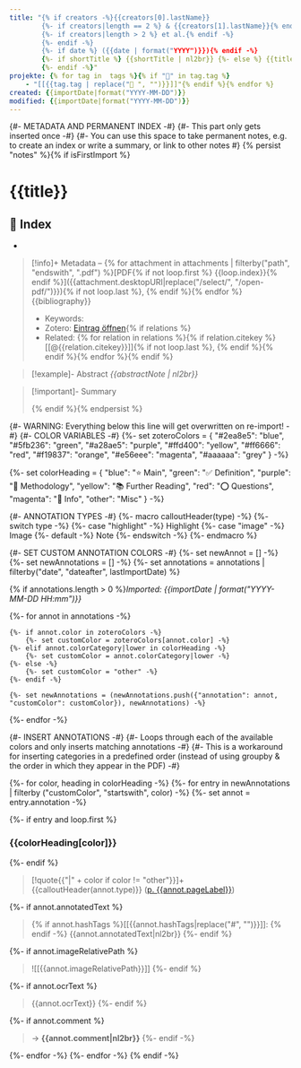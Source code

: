 ```yaml
---
title: "{% if creators -%}{{creators[0].lastName}}
        {%- if creators|length == 2 %} & {{creators[1].lastName}}{% endif -%}
        {%- if creators|length > 2 %} et al.{% endif -%}
        {%- endif -%}
        {%- if date %} ({{date | format("YYYY")}}){% endif -%}
        {%- if shortTitle %} {{shortTitle | nl2br}} {%- else %} {{title | nl2br}}
        {%- endif -%}"
projekte: {% for tag in  tags %}{% if "📓" in tag.tag %}
    - "[[{{tag.tag | replace("📓 ", "")}}]]"{% endif %}{% endfor %}
created: {{importDate|format("YYYY-MM-DD")}}
modified: {{importDate|format("YYYY-MM-DD")}}
---
```

{#- METADATA AND PERMANENT INDEX -#}
{#-  This part only gets inserted once -#}
{#-  You can use this space to take permanent notes, e.g. to create an index or write a summary, or link to other notes #}
{% persist "notes" %}{% if isFirstImport %}

# {{title}}

## 📇 Index
- 

> [!info]+ Metadata – {% for attachment in attachments | filterby("path", "endswith", ".pdf") %}[PDF{% if not loop.first %} {{loop.index}}{% endif %}]({{attachment.desktopURI|replace("/select/", "/open-pdf/")}}){% if not loop.last %}, {% endif %}{% endfor %}
> {{bibliography}}
> 
> - Keywords: 
> - Zotero: [Eintrag öffnen]({{select}}){% if relations %}
> - Related: {% for relation in relations %}{% if relation.citekey %}[[@{{relation.citekey}}]]{% if not loop.last %}, {% endif %}{% endif %}{% endfor %}{% endif %}

> [!example]- Abstract
> *{{abstractNote | nl2br}}*
 
> [!important]- Summary
> 
> {% endif %}{% endpersist %}

{#- WARNING: Everything below this line will get overwritten on re-import! -#}
{#- COLOR VARIABLES -#}
{%-
    set zoteroColors = {
        "#2ea8e5": "blue",
        "#5fb236": "green",
        "#a28ae5": "purple",
        "#ffd400": "yellow",
        "#ff6666": "red",
        "#f19837": "orange",
        "#e56eee": "magenta",
        "#aaaaaa": "grey"
    }
-%}

{%-
   set colorHeading = {
        "blue": "⭐ Main",
        "green": "✅ Definition",
        "purple": "🧩 Methodology",
        "yellow": "📚 Further Reading",
        "red": "⭕ Questions",
        "magenta": "📎 Info",
        "other": "Misc"
   }
-%}

{#- ANNOTATION TYPES -#}
{%- macro calloutHeader(type) -%}
    {%- switch type -%}
        {%- case "highlight" -%}
        Highlight
        {%- case "image" -%}
        Image
        {%- default -%}
        Note
    {%- endswitch -%}
{%- endmacro %}

{#- SET CUSTOM ANNOTATION COLORS -#}
{%- set newAnnot = [] -%}
{%- set newAnnotations = [] -%}
{%- set annotations = annotations | filterby("date", "dateafter", lastImportDate) %}

{% if annotations.length > 0 %}*Imported: {{importDate | format("YYYY-MM-DD HH:mm")}}*

{%- for annot in annotations -%}

    {%- if annot.color in zoteroColors -%}
        {%- set customColor = zoteroColors[annot.color] -%}
    {%- elif annot.colorCategory|lower in colorHeading -%}
    	{%- set customColor = annot.colorCategory|lower -%}
    {%- else -%}
	    {%- set customColor = "other" -%}
    {%- endif -%}

    {%- set newAnnotations = (newAnnotations.push({"annotation": annot, "customColor": customColor}), newAnnotations) -%}

{%- endfor -%}

{#- INSERT ANNOTATIONS -#}
{#- Loops through each of the available colors and only inserts matching annotations -#}
{#- This is a workaround for inserting categories in a predefined order (instead of using groupby & the order in which they appear in the PDF) -#}

{%- for color, heading in colorHeading -%}
{%- for entry in newAnnotations | filterby ("customColor", "startswith", color) -%}
{%- set annot = entry.annotation -%}

{%- if entry and loop.first %}

### {{colorHeading[color]}}
{%- endif %}

> [!quote{{"|" + color if color != "other"}}]+ {{calloutHeader(annot.type)}} ([p. {{annot.pageLabel}}](zotero://open-pdf/library/items/{{annot.attachment.itemKey}}?page={{annot.pageLabel}}&annotation={{annot.id}}))

{%- if annot.annotatedText %}
> {% if annot.hashTags %}[[{{annot.hashTags|replace("#", "")}}]]: {% endif -%}
{{annot.annotatedText|nl2br}}
{%- endif %}

{%- if annot.imageRelativePath %}
> ![[{{annot.imageRelativePath}}]]
{%- endif %}

{%- if annot.ocrText %}
> {{annot.ocrText}}
{%- endif %}

{%- if annot.comment %}
> → **{{annot.comment|nl2br}}**
{%- endif -%}

{%- endfor -%}
{%- endfor -%}
{% endif -%}